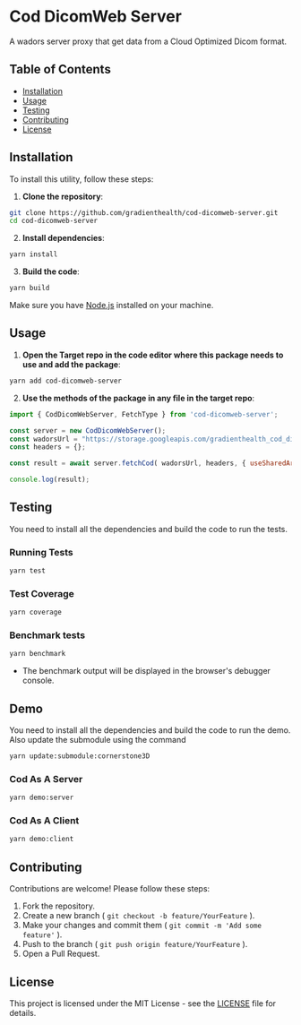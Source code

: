 # Cod DicomWeb Server

A wadors server proxy that get data from a Cloud Optimized Dicom format.

## Table of Contents

- [Installation](#installation)
- [Usage](#usage)
- [Testing](#testing)
- [Contributing](#contributing)
- [License](#license)

## Installation

To install this utility, follow these steps:

1. **Clone the repository**:

```bash
git clone https://github.com/gradienthealth/cod-dicomweb-server.git
cd cod-dicomweb-server
```

2. **Install dependencies**:

```bash
yarn install
```

3. **Build the code**:

```bash
yarn build
```

Make sure you have [Node.js](https://nodejs.org/) installed on your machine.

## Usage

1. **Open the Target repo in the code editor where this package needs to use and add the package**:

```bash
yarn add cod-dicomweb-server
```

2. **Use the methods of the package in any file in the target repo**:

```javaScript
import { CodDicomWebServer, FetchType } from 'cod-dicomweb-server';

const server = new CodDicomWebServer();
const wadorsUrl = "https://storage.googleapis.com/gradienthealth_cod_dicomweb_public_benchmark/v1/dicomweb/studies/1.2.826.0.1.3680043.8.498.25373200666081576206661715880670310913/series/1.2.826.0.1.3680043.8.498.17065113110917795618106606234460323040/instances/1.3.6.1.4.1.14519.5.2.1.7009.2403.109731662822930985185381565631/frames/1";
const headers = {};

const result = await server.fetchCod( wadorsUrl, headers, { useSharedArrayBuffer: true, fetchType: FetchType.BYTES_OPTIMIZED, });

console.log(result);
```

## Testing

You need to install all the dependencies and build the code to run the tests.

### Running Tests

```bash
yarn test
```

### Test Coverage

```bash
yarn coverage
```

### Benchmark tests

```bash
yarn benchmark
```

- The benchmark output will be displayed in the browser's debugger console.

## Demo

You need to install all the dependencies and build the code to run the demo.<br>
Also update the submodule using the command

```bash
yarn update:submodule:cornerstone3D
```

### Cod As A Server

```bash
yarn demo:server
```

### Cod As A Client

```bash
yarn demo:client
```

## Contributing

Contributions are welcome! Please follow these steps:

1. Fork the repository.
2. Create a new branch ( `git checkout -b feature/YourFeature` ).
3. Make your changes and commit them ( `git commit -m 'Add some feature'` ).
4. Push to the branch ( `git push origin feature/YourFeature` ).
5. Open a Pull Request.

## License

This project is licensed under the MIT License - see the [LICENSE](LICENSE) file for details.
